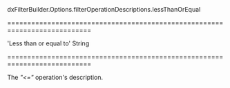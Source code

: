 <!--id-->dxFilterBuilder.Options.filterOperationDescriptions.lessThanOrEqual<!--/id-->
===========================================================================
<!--default-->'Less than or equal to'<!--/default-->
<!--type-->String<!--/type-->
===========================================================================

<!--shortDescription-->
The *"<="* operation's description.
<!--/shortDescription-->

<!--fullDescription-->

<!--/fullDescription-->